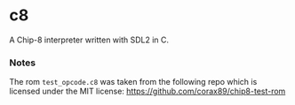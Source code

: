 # c8
A Chip-8 interpreter written with SDL2 in C.

### Notes
The rom `test_opcode.c8` was taken from the following repo which is licensed 
under the MIT license:
https://github.com/corax89/chip8-test-rom
